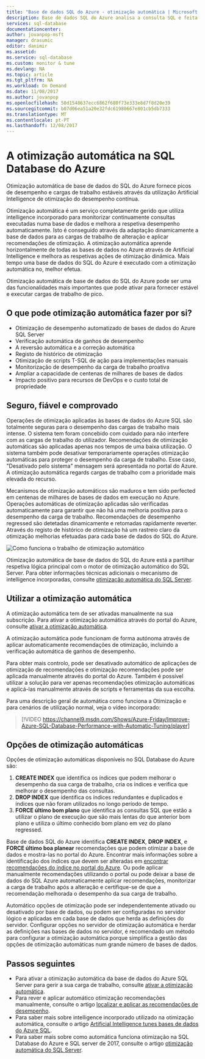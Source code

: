 ```yaml
---
title: "Base de dados SQL do Azure - otimização automática | Microsoft Docs"
description: Base de dados SQL do Azure analisa a consulta SQL e feita automaticamente a carga de trabalho do utilizador.
services: sql-database
documentationcenter: 
author: jovanpop-msft
manager: drasumic
editor: danimir
ms.assetid: 
ms.service: sql-database
ms.custom: monitor & tune
ms.devlang: NA
ms.topic: article
ms.tgt_pltfrm: NA
ms.workload: On Demand
ms.date: 11/08/2017
ms.author: jovanpop
ms.openlocfilehash: 50d1548637ecc6862f680f73e333e8d7f8d20e39
ms.sourcegitcommit: b07d06ea51a20e32fdc61980667e801cb5db7333
ms.translationtype: MT
ms.contentlocale: pt-PT
ms.lasthandoff: 12/08/2017
---
```

# <a name="automatic-tuning-in-azure-sql-database"></a>A otimização automática na SQL Database do Azure

Otimização automática de base de dados do SQL do Azure fornece picos de desempenho e cargas de trabalho estáveis através da utilização Artificial Intelligence de otimização do desempenho contínua.

Otimização automática é um serviço completamente gerido que utiliza intelligence incorporado para monitorizar continuamente consultas executadas numa base de dados e melhora a respetiva desempenho automaticamente. Isto é conseguido através da adaptação dinamicamente a base de dados para as cargas de trabalho de alteração e aplicar recomendações de otimização. A otimização automática aprende horizontalmente de todas as bases de dados no Azure através de Artificial Intelligence e melhora as respetivas ações de otimização dinâmica. Mais tempo uma base de dados do SQL do Azure é executado com a otimização automática no, melhor efetua.

Otimização automática de base de dados do SQL do Azure pode ser uma das funcionalidades mais importantes que pode ativar para fornecer estável e executar cargas de trabalho de pico.

## <a name="what-can-automatic-tuning-do-for-you"></a>O que pode otimização automática fazer por si?

- Otimização de desempenho automatizado de bases de dados do Azure SQL Server
- Verificação automática de ganhos de desempenho
- A reversão automática e a correção automática
- Registo de histórico de otimização
- Otimização de scripts T-SQL de ação para implementações manuais
- Monitorização de desempenho da carga de trabalho proativa
- Ampliar a capacidade de centenas de milhares de bases de dados
- Impacto positivo para recursos de DevOps e o custo total de propriedade

## <a name="safe-reliable-and-proven"></a>Seguro, fiável e comprovado

Operações de otimização aplicadas às bases de dados do Azure SQL são totalmente seguras para o desempenho das cargas de trabalho mais intense. O sistema tem foram concebido com cuidado para não interfere com as cargas de trabalho do utilizador. Recomendações de otimização automáticas são aplicadas apenas nos tempos de uma baixa utilização. O sistema também pode desativar temporariamente operações otimização automáticas para proteger o desempenho da carga de trabalho. Esse caso, "Desativado pelo sistema" mensagem será apresentada no portal do Azure. A otimização automática regards cargas de trabalho com a prioridade mais elevada do recurso.

Mecanismos de otimização automáticos são maduros e tem sido perfected em centenas de milhares de bases de dados em execução no Azure. Operações automáticas de otimização aplicadas são verificadas automaticamente para garantir que não há uma melhoria positiva para o desempenho da carga de trabalho. Recomendações de desempenho regressed são detetadas dinamicamente e retomadas rapidamente reverter. Através do registo de histórico de otimização há um rastreio claro da otimização melhorias efetuadas para cada base de dados do SQL do Azure. 

![Como funciona o trabalho de otimização automático](./media/sql-database-automatic-tuning/how-does-automatic-tuning-work.png)

Otimização automática de base de dados do SQL do Azure está a partilhar respetiva lógica principal com o motor de otimização automático do SQL Server. Para obter informações técnicas adicionais o mecanismo de intelligence incorporadas, consulte [otimização automática do SQL Server](https://docs.microsoft.com/sql/relational-databases/automatic-tuning/automatic-tuning).

## <a name="use-automatic-tuning"></a>Utilizar a otimização automática

A otimização automática tem de ser ativadas manualmente na sua subscrição. Para ativar a otimização automática através do portal do Azure, consulte [ativar a otimização automática](sql-database-automatic-tuning-enable.md).

A otimização automática pode funcionam de forma autónoma através de aplicar automaticamente recomendações de otimização, incluindo a verificação automática de ganhos de desempenho. 

Para obter mais controlo, pode ser desativado automático de aplicações de otimização de recomendações e otimização recomendações pode ser aplicada manualmente através do portal do Azure. Também é possível utilizar a solução para ver apenas recomendações otimização automáticas e aplicá-las manualmente através de scripts e ferramentas da sua escolha. 

Para uma descrição geral de automática como funciona a Otimização e para cenários de utilização normal, veja o vídeo incorporado:


> [!VIDEO https://channel9.msdn.com/Shows/Azure-Friday/Improve-Azure-SQL-Database-Performance-with-Automatic-Tuning/player]
>

## <a name="automatic-tuning-options"></a>Opções de otimização automáticas

Opções de otimização automáticas disponíveis no SQL Database do Azure são:
 1. **CREATE INDEX** que identifica os índices que podem melhorar o desempenho da sua carga de trabalho, cria os índices e verifica que melhorar o desempenho das consultas.
 2. **DROP INDEX** que identifica os índices redundantes e duplicados e índices que não foram utilizados no longo período de tempo.
 3. **FORCE último bom plano** que identifica as consultas SQL que estão a utilizar o plano de execução que são mais lentas do que anterior bom plano e utiliza o último conhecido bom plano em vez do plano regressed.

Base de dados SQL do Azure identifica **CREATE INDEX**, **DROP INDEX**, e **FORCE último boa planear** recomendações que podem otimizar a base de dados e mostra-las no portal do Azure. Encontrar mais informações sobre a identificação dos índices que devem ser alteradas em [encontrar recomendações do índice no portal do Azure](sql-database-advisor-portal.md). Ou pode aplicar manualmente recomendações utilizando o portal ou pode deixar a base de dados do SQL Azure automaticamente aplicar recomendações, monitorizar a carga de trabalho após a alteração e certifique-se de que a recomendação melhorada o desempenho da sua carga de trabalho.

Automático opções de otimização pode ser independentemente ativado ou desativado por base de dados, ou podem ser configuradas no servidor lógico e aplicadas em cada base de dados que herda as definições do servidor. Configurar opções no servidor de otimização automática e herdar as definições nas bases de dados no servidor, é recomendado um método para configurar a otimização automática porque simplifica a gestão das opções de otimização automáticas num grande número de bases de dados.

## <a name="next-steps"></a>Passos seguintes

- Para ativar a otimização automática da base de dados do Azure SQL Server para gerir a sua carga de trabalho, consulte [ativar a otimização automática](sql-database-automatic-tuning-enable.md).
- Para rever e aplicar automático otimização recomendações manualmente, consulte o artigo [localizar e aplicar as recomendações de desempenho](sql-database-advisor-portal.md).
- Para saber mais sobre intelligence incorporado utilizado na otimização automática, consulte o artigo [Artificial Intelligence tunes bases de dados do Azure SQL](https://azure.microsoft.com/blog/artificial-intelligence-tunes-azure-sql-databases/).
- Para saber mais sobre como automática funciona otimização na SQL Database do Azure e SQL server de 2017, consulte o artigo [otimização automática do SQL Server](https://docs.microsoft.com/sql/relational-databases/automatic-tuning/automatic-tuning).
